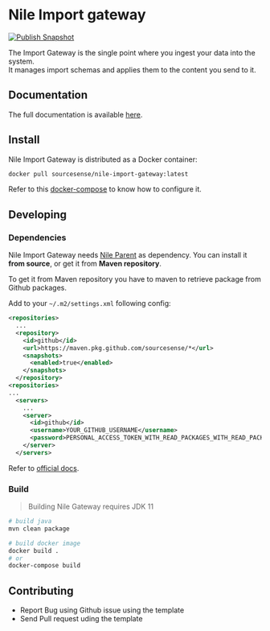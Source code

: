 # Nile Import gateway

[![Publish Snapshot](https://github.com/sourcesense/nile-import-gateway/actions/workflows/master.yaml/badge.svg)](https://github.com/sourcesense/nile-import-gateway/actions/workflows/master.yaml)


The Import Gateway is the single point where you ingest your data into the system.   
It manages import schemas and applies them to the content you send to it.

## Documentation

The full documentation is available [here](https://sourcesense.github.io/nile/docs/import-gateway).

## Install

Nile Import Gateway is distributed as a Docker container:

```bash
docker pull sourcesense/nile-import-gateway:latest
```

Refer to this [docker-compose](https://github.com/sourcesense/nile-compose/blob/master/docker-compose.yaml) to know how to configure it.

## Developing

### Dependencies

Nile Import Gateway needs [Nile Parent](https://github.com/sourcesense/nile-parent) as dependency.
You can install it **from source**, or get it from **Maven repository**.

To get it from Maven repository you have to maven to retrieve package from Github packages.

Add to your `~/.m2/settings.xml` following config:

```xml
<repositories>
  ...
  <repository>
    <id>github</id>
    <url>https://maven.pkg.github.com/sourcesense/*</url>
    <snapshots>
      <enabled>true</enabled>
    </snapshots>
  </repository>
<repositories>
...
  <servers>
    ...
    <server>
      <id>github</id>
      <username>YOUR_GITHUB_USERNAME</username>
      <password>PERSONAL_ACCESS_TOKEN_WITH_READ_PACKAGES_WITH_READ_PACKAGES_PERMISSION</password>
    </server>
  </servers>
```

Refer to [official docs](https://docs.github.com/en/packages/working-with-a-github-packages-registry/working-with-the-apache-maven-registry).

### Build

> Building Nile Gateway requires JDK 11

```bash
# build java 
mvn clean package

# build docker image
docker build .
# or
docker-compose build
```

## Contributing

- Report Bug using Github issue using the template
- Send Pull request uding the template